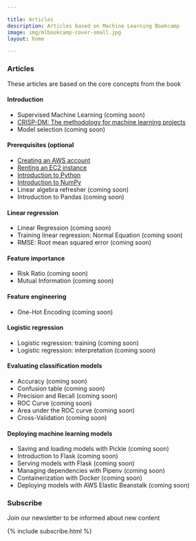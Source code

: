 ```yaml
---

title: Articles
description: Articles based on Machine Learning Bookcamp
image: img/mlbookcamp-cover-small.jpg
layout: home

---
```


### Articles 

These articles are based on the core concepts from the book


#### Introduction

* Supervised Machine Learning (coming soon)
* [CRISP-DM: The methodology for machine learning projects](/article/crisp-dm)
* Model selection  (coming soon)

#### Prerequisites (optional

* [Creating an AWS account](/article/aws)
* [Renting an EC2 instance](/article/aws-ec2)
* [Introduction to Python](/article/python)
* [Introduction to NumPy](/article/numpy)
* Linear algebra refresher (coming soon)
* Introduction to Pandas (coming soon)


#### Linear regression

* Linear Regression (coming soon)
* Training linear regression: Normal Equation (coming soon)
* RMSE: Root mean squared error (coming soon)


#### Feature importance

* Risk Ratio (coming soon)
* Mutual Information (coming soon)

#### Feature engineering

* One-Hot Encoding (coming soon)


#### Logistic regression

* Logistic regression: training (coming soon)
* Logistic regression: interpretation (coming soon)


#### Evaluating classification models

* Accuracy (coming soon)
* Confusion table (coming soon)
* Precision and Recall (coming soon)
* ROC Curve (coming soon)
* Area under the ROC curve (coming soon)
* Cross-Validation (coming soon)


#### Deploying machine learning models

* Saving and loading models with Pickle (coming soon)
* Introduction to Flask (coming soon)
* Serving models with Flask (coming soon)
* Managing dependencies with Pipenv (coming soon)
* Containerization with Docker (coming soon)
* Deploying models with AWS Elastic Beanstalk (coming soon)


### Subscribe

Join our newsletter to be informed about new content

{% include subscribe.html %}